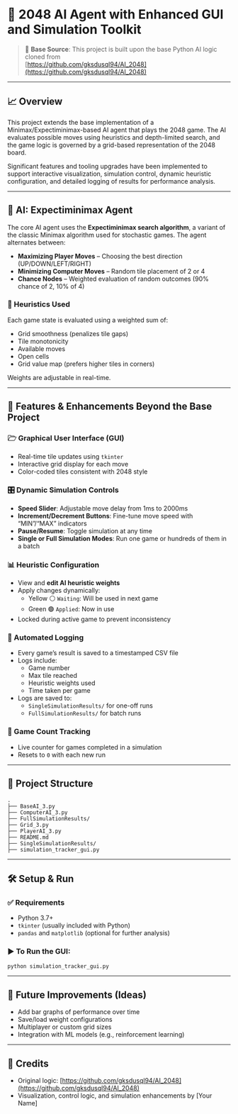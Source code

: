 # 🧠 2048 AI Agent with Enhanced GUI and Simulation Toolkit

> 🔗 **Base Source**: This project is built upon the base Python AI logic cloned from  
> [https://github.com/gksdusql94/AI_2048](https://github.com/gksdusql94/AI_2048)

---

## 📈 Overview

This project extends the base implementation of a Minimax/Expectiminimax-based AI agent that plays the 2048 game. The AI evaluates possible moves using heuristics and depth-limited search, and the game logic is governed by a grid-based representation of the 2048 board.

Significant features and tooling upgrades have been implemented to support interactive visualization, simulation control, dynamic heuristic configuration, and detailed logging of results for performance analysis.

---

## 🧠 AI: Expectiminimax Agent

The core AI agent uses the **Expectiminimax search algorithm**, a variant of the classic Minimax algorithm used for stochastic games. The agent alternates between:

- **Maximizing Player Moves** – Choosing the best direction (UP/DOWN/LEFT/RIGHT)
- **Minimizing Computer Moves** – Random tile placement of 2 or 4
- **Chance Nodes** – Weighted evaluation of random outcomes (90% chance of 2, 10% of 4)

### 🔧 Heuristics Used

Each game state is evaluated using a weighted sum of:
- Grid smoothness (penalizes tile gaps)
- Tile monotonicity
- Available moves
- Open cells
- Grid value map (prefers higher tiles in corners)

Weights are adjustable in real-time.

---

## 🚀 Features & Enhancements Beyond the Base Project

### 🗁️ Graphical User Interface (GUI)
- Real-time tile updates using `tkinter`
- Interactive grid display for each move
- Color-coded tiles consistent with 2048 style

### 🎛️ Dynamic Simulation Controls
- **Speed Slider**: Adjustable move delay from 1ms to 2000ms
- **Increment/Decrement Buttons**: Fine-tune move speed with “MIN”/“MAX” indicators
- **Pause/Resume**: Toggle simulation at any time
- **Single or Full Simulation Modes**: Run one game or hundreds of them in a batch

### 📊 Heuristic Configuration
- View and **edit AI heuristic weights**
- Apply changes dynamically:
  - Yellow ⚪ `Waiting`: Will be used in next game
  - Green 🟢 `Applied`: Now in use
- Locked during active game to prevent inconsistency

### 📁 Automated Logging
- Every game’s result is saved to a timestamped CSV file
- Logs include:
  - Game number
  - Max tile reached
  - Heuristic weights used
  - Time taken per game
- Logs are saved to:
  - `SingleSimulationResults/` for one-off runs
  - `FullSimulationResults/` for batch runs

### 🧪 Game Count Tracking
- Live counter for games completed in a simulation
- Resets to `0` with each new run

---

## 📂 Project Structure

```
.
├── BaseAI_3.py
├── ComputerAI_3.py
├── FullSimulationResults/
├── Grid_3.py
├── PlayerAI_3.py
├── README.md
├── SingleSimulationResults/
├── simulation_tracker_gui.py
```

---

## 🛠️ Setup & Run

### ✅ Requirements

- Python 3.7+
- `tkinter` (usually included with Python)
- `pandas` and `matplotlib` (optional for further analysis)

### ▶️ To Run the GUI:

```bash
python simulation_tracker_gui.py
```

---

## 🧹 Future Improvements (Ideas)
- Add bar graphs of performance over time
- Save/load weight configurations
- Multiplayer or custom grid sizes
- Integration with ML models (e.g., reinforcement learning)

---

## 🤝 Credits

- Original logic: [https://github.com/gksdusql94/AI_2048](https://github.com/gksdusql94/AI_2048)
- Visualization, control logic, and simulation enhancements by [Your Name]

